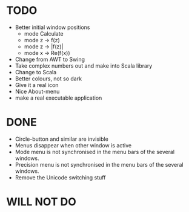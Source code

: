 # TODO

* Better initial window positions
    - mode Calculate
    - mode z -> f(z)
    - mode z -> |f(z)|
    - mode x -> Re(f(x))
* Change from AWT to Swing
* Take complex numbers out and make into Scala library
* Change to Scala
* Better colours, not so dark
* Give it a real icon
* Nice About-menu
* make a real executable application

# DONE

* Circle-button and similar are invisible
* Menus disappear when other window is active
* Mode menu is not synchronised in the menu bars of the several windows.
* Precision menu is not synchronised in the menu bars of the several windows.
* Remove the Unicode switching stuff

# WILL NOT DO

